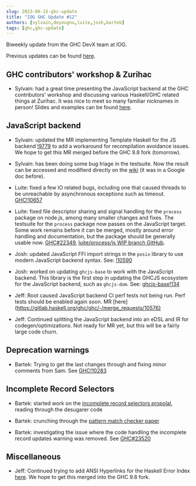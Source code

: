 ```yaml
---
slug: 2023-06-15-ghc-update
title: "IOG GHC Update #12"
authors: [sylvain,doyougnu,luite,josh,bartek]
tags: [ghc,ghc-update]
---
```


Biweekly update from the GHC DevX team at IOG.

Previous updates can be found [here](https://engineering.iog.io/tags/ghc-update).

## GHC contributors' workshop & Zurihac

- Sylvain: had a great time presenting the JavaScript backend at the GHC
  contributors' workshop and discussing various Haskell/GHC related things at
  Zurihac. It was nice to meet so many familiar nicknames in person!
  Slides and examples can be found [here](https://github.com/hsyl20/ghc-workshop-2023).

## JavaScript backend

- Sylvain: updated the MR implementing Template Haskell for the JS backend
  [!9779](https://gitlab.haskell.org/ghc/ghc/-/merge_requests/9779) to add
  a workaround for recompilation avoidance issues. We hope to get this MR merged
  before the GHC 9.8 fork (tomorrow).
 
- Sylvain: has been doing some bug triage in the testsuite. Now the result can
  be accessed and modifierd directly on the [wiki](https://gitlab.haskell.org/ghc/ghc/-/wikis/javascript-backend/bug_triage)
  (it was in a Google doc before).

- Luite: fixed a few IO related bugs, including one that caused threads to be
  unreachable by asynchronous exceptions such as timeout.
  [GHC!10657](https://gitlab.haskell.org/ghc/ghc/-/merge_requests/10657)
  
- Luite: fixed file descriptor sharing and signal handling for the `process` package
  on node.js, among many smaller changes and fixes. The testsuite for the `process`
  package now passes on the JavaScript target. Some work remains before it can be
  merged, mostly around error handling and documentation, but the package should be
  generally usable now.
  [GHC#22349](https://gitlab.haskell.org/ghc/ghc/-/issues/22349),
  [luite/process/js WIP branch GitHub](https://github.com/luite/process/tree/js).

- Josh: updated JavaScript FFI import strings in the `posix` library to use modern
  JavaScript backend syntax.
  See: [!10590](https://gitlab.haskell.org/ghc/ghc/-/merge_requests/10590)

- Josh: worked on updating `ghcjs-base` to work with the JavaScript backend. This library
  is the first step in updating the GHCJS ecosystem for the JavaScript backend, such as
  `ghcjs-dom`.
  See: [ghcjs-base!134](https://github.com/ghcjs/ghcjs-base/pull/134)
  
- Jeff: Root caused JavaScript backend CI perf tests not being run. Perf tests should be enabled again soon. MR [here](https://gitlab.haskell.org/ghc/ghc/-/merge_requests/10576}

- Jeff: Continued splitting the JavaScript backend into an eDSL and IR for codegen/optimizations. Not ready for MR yet, but this will be a fairly large code churn.

## Deprecation warnings

- Bartek: Trying to get the last changes through and fixing minor comments from Sam.
  See [GHC!10283](https://gitlab.haskell.org/ghc/ghc/-/merge_requests/10283)

## Incomplete Record Selectors

- Bartek: started work on the [incomplete record selectors propolal](https://github.com/ghc-proposals/ghc-proposals/blob/master/proposals/0516-incomplete-record-selectors.rst),
 reading through the desugarer code

- Bartek: crunching through the [pattern match checker paper](https://dl.acm.org/doi/pdf/10.1145/3408989)

- Bartek: investigating the issue where the code handling the incomplete record updates warning was removed.
  See [GHC#23520](https://gitlab.haskell.org/ghc/ghc/-/issues/23520)


## Miscellaneous

- Jeff: Continued trying to add ANSI Hyperlinks for the Haskell Error Index [here](https://gitlab.haskell.org/ghc/ghc/-/merge_requests/10395). We hope to get this merged into the GHC 9.8 fork.


